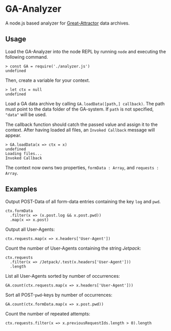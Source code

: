 # GA-Analyzer

A node.js based analyzer for [Great-Attractor](https://github.com/SoftwareAgenten/Great-Attractor) data archives.

## Usage

Load the GA-Analyzer into the node REPL by running `node` and executing the following command.

```node
> const GA = require('./analyzer.js')
undefined
```

Then, create a variable for your context.

```node
> let ctx = null
undefined
```

Load a GA data archive by calling `GA.loadData([path,] callback)`. The path must point to the data folder of the GA-system. If `path` is not specified, `"data"` will be used.

The callback function should catch the passed value and assign it to the context. After having loaded all files, an `Invoked Callback` message will appear.

```node
> GA.loadData(x => ctx = x)
undefined
Loading files...
Invoked Callback
```

The context now owns two properties, `formData : Array`, and `requests : Array`.

## Examples

Output POST-Data of all form-data entries containing the key `log` and `pwd`.

```node
ctx.formData
  .filter(x => (x.post.log && x.post.pwd))
  .map(x => x.post)
```

Output all User-Agents:

```node
ctx.requests.map(x => x.headers['User-Agent'])
```

Count the number of User-Agents containing the string *Jetpack*:

```node
ctx.requests
  .filter(x => /Jetpack/.test(x.headers['User-Agent']))
  .length
```

List all User-Agents sorted by number of occurrences:

```node
GA.count(ctx.requests.map(x => x.headers['User-Agent']))
```

Sort all POST-`pwd`-keys by number of occurrences:

```node
GA.count(ctx.formData.map(x => x.post.pwd))
```

Count the number of repeated attempts:

```node
ctx.requests.filter(x => x.previousRequestIds.length > 0).length
```